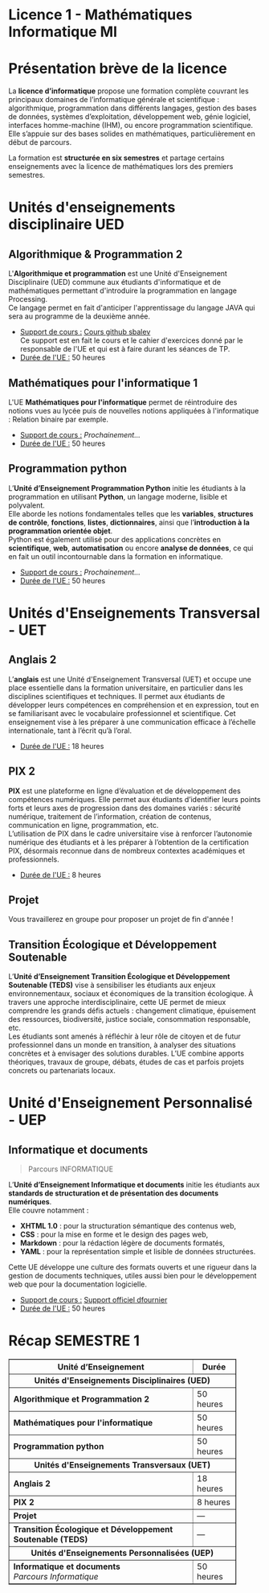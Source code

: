 # Licence 1 - Mathématiques Informatique MI
# Présentation brève de la licence
La **licence d’informatique** propose une formation complète couvrant les principaux domaines de l’informatique générale et scientifique : algorithmique, programmation dans différents langages, gestion des bases de données, systèmes d’exploitation, développement web, génie logiciel, interfaces homme-machine (IHM), ou encore programmation scientifique.  
Elle s’appuie sur des bases solides en mathématiques, particulièrement en début de parcours.

La formation est **structurée en six semestres** et partage certains enseignements avec la licence de mathématiques lors des premiers semestres.
# Unités d'enseignements disciplinaire UED

## Algorithmique & Programmation 2
L'**Algorithmique et programmation** est une Unité d'Enseignement Disciplinaire (UED) commune aux étudiants d'informatique et de mathématiques permettant d'introduire la programmation en langage Processing. 
<br/>Ce langage permet en fait d'anticiper l'apprentissage du langage JAVA qui sera au programme de la deuxième année.
- <u>Support de cours :</u> [Cours github sbalev](https://github.com/sbalev/processing101/wiki)
  <br/>Ce support est en fait le cours et le cahier d'exercices donné par le responsable de l'UE et qui est à faire durant les séances de TP.
- <u>Durée de l'UE :</u> 50 heures

## Mathématiques pour l'informatique 1
L'UE **Mathématiques pour l'informatique** permet de réintroduire des notions vues au lycée puis de nouvelles notions appliquées à l'informatique : Relation binaire par exemple.
- <u>Support de cours :</u> *Prochainement...*
- <u>Durée de l'UE :</u> 50 heures

## Programmation python
L’**Unité d’Enseignement Programmation Python** initie les étudiants à la programmation en utilisant **Python**, un langage moderne, lisible et polyvalent.  
Elle aborde les notions fondamentales telles que les **variables**, **structures de contrôle**, **fonctions**, **listes**, **dictionnaires**, ainsi que l’**introduction à la programmation orientée objet**.  
Python est également utilisé pour des applications concrètes en **scientifique**, **web**, **automatisation** ou encore **analyse de données**, ce qui en fait un outil incontournable dans la formation en informatique.
- <u>Support de cours :</u> *Prochainement...*
- <u>Durée de l'UE :</u> 50 heures

# Unités d'Enseignements Transversal - UET
## Anglais 2
L’**anglais** est une Unité d'Enseignement Transversal (UET) et occupe une place essentielle dans la formation universitaire, en particulier dans les disciplines scientifiques et techniques. Il permet aux étudiants de développer leurs compétences en compréhension et en expression, tout en se familiarisant avec le vocabulaire professionnel et scientifique. Cet enseignement vise à les préparer à une communication efficace à l’échelle internationale, tant à l’écrit qu’à l’oral.
- <u>Durée de l'UE :</u> 18 heures

## PIX 2
**PIX** est une plateforme en ligne d’évaluation et de développement des compétences numériques. Elle permet aux étudiants d’identifier leurs points forts et leurs axes de progression dans des domaines variés : sécurité numérique, traitement de l’information, création de contenus, communication en ligne, programmation, etc.  
L’utilisation de PIX dans le cadre universitaire vise à renforcer l’autonomie numérique des étudiants et à les préparer à l’obtention de la certification PIX, désormais reconnue dans de nombreux contextes académiques et professionnels.
- <u>Durée de l'UE :</u> 8 heures

## Projet
Vous travaillerez en groupe pour proposer un projet de fin d'année !

## Transition Écologique et Développement Soutenable
L’**Unité d’Enseignement Transition Écologique et Développement Soutenable (TEDS)** vise à sensibiliser les étudiants aux enjeux environnementaux, sociaux et économiques de la transition écologique. À travers une approche interdisciplinaire, cette UE permet de mieux comprendre les grands défis actuels : changement climatique, épuisement des ressources, biodiversité, justice sociale, consommation responsable, etc.
<br/>Les étudiants sont amenés à réfléchir à leur rôle de citoyen et de futur professionnel dans un monde en transition, à analyser des situations concrètes et à envisager des solutions durables. L’UE combine apports théoriques, travaux de groupe, débats, études de cas et parfois projets concrets ou partenariats locaux.

# Unité d'Enseignement Personnalisé - UEP

## Informatique et documents
>Parcours INFORMATIQUE

L’**Unité d’Enseignement Informatique et documents** initie les étudiants aux **standards de structuration et de présentation des documents numériques**.  
Elle couvre notamment :  
- **XHTML 1.0** : pour la structuration sémantique des contenus web,
- **CSS** : pour la mise en forme et le design des pages web,
- **Markdown** : pour la rédaction légère de documents formatés,
- **YAML** : pour la représentation simple et lisible de données structurées.  

Cette UE développe une culture des formats ouverts et une rigueur dans la gestion de documents techniques, utiles aussi bien pour le développement web que pour la documentation logicielle.
- <u>Support de cours :</u> [Support officiel dfournier](https://litis.univ-lehavre.fr/~fournier/InfoDoc/)
- <u>Durée de l'UE :</u> 50 heures

# Récap SEMESTRE 1

<table border="1" cellpadding="8" cellspacing="0" style="border-collapse: collapse; width: 90%;">
  <thead>
    <tr>
      <th>Unité d’Enseignement</th>
      <th>Durée</th>
    </tr>
  </thead>
  <tbody>
    <tr>
      <td colspan="2" style="font-weight: bold; text-align: center;">Unités d'Enseignements Disciplinaires (UED)</td>
    </tr>
    <tr>
      <td><strong>Algorithmique et Programmation 2</strong></td>
      <td>50 heures</td>
    </tr>
    <tr>
      <td><strong>Mathématiques pour l'informatique</strong></td>
      <td>50 heures</td>
    </tr>
    <tr>
      <td><strong>Programmation python</strong></td>
      <td>50 heures</td>
    </tr>
    <tr>
      <td colspan="2" style="font-weight: bold; text-align: center;">Unités d'Enseignements Transversaux (UET)</td>
    </tr>
    <tr>
      <td><strong>Anglais 2</strong></td>
      <td>18 heures</td>
    </tr>
    <tr>
      <td><strong>PIX 2</strong></td>
      <td>8 heures</td>
    </tr>
    <tr>
      <td><strong>Projet</strong></td>
      <td>—</td>
    </tr>
    <tr>
      <td><strong>Transition Écologique et Développement Soutenable (TEDS)</strong></td>
      <td>—</td>
    </tr>
    <tr>
      <td colspan="2" style="font-weight: bold; text-align: center;">Unités d'Enseignements Personnalisées (UEP)</td>
    </tr>
    <tr>
      <td><strong>Informatique et documents</strong><br/><em>Parcours Informatique</em></td>
      <td>50 heures</td>
    </tr>
  </tbody>
</table>
